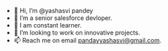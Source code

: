 - 👋 Hi, I’m @yashasvi pandey
- 👀 I’m a senior salesforce devloper.
- 🌱 I am constant learner.
- 💞️ I’m looking to work on innovative projects.
- 📫 Reach me on email pandayyashasvi@gmail.com.

<!---
pandayashasvi/pandayashasvi is a ✨ special ✨ repository because its `README.md` (this file) appears on your GitHub profile.
You can click the Preview link to take a look at your changes.
--->
